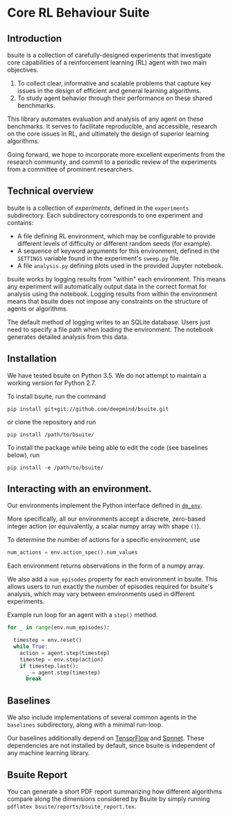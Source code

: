 # Core RL Behaviour Suite

## Introduction

bsuite is a collection of carefully-designed experiments that investigate core
capabilities of a reinforcement learning (RL) agent with two main objectives.

1. To collect clear, informative and scalable problems that capture key issues
   in the design of efficient and general learning algorithms.
2. To study agent behavior through their performance on these shared benchmarks.

This library automates evaluation and analysis of any agent on these benchmarks.
It serves to facilitate reproducible, and accessible, research on the core
issues in RL, and ultimately the design of superior learning algorithms.

Going forward, we hope to incorporate more excellent experiments from the
research community, and commit to a periodic review of the experiments from a
committee of prominent researchers.

## Technical overview

bsuite is a collection of _experiments_, defined in the `experiments`
subdirectory. Each subdirectory corresponds to one experiment and contains:

- A file defining RL environment, which may be configurable to provide different
  levels of difficulty or different random seeds (for example).
- A sequence of keyword arguments for this environment, defined in the
  `SETTINGS` variable found in the experiment's `sweep.py` file.
- A file `analysis.py` defining plots used in the provided Jupyter notebook.

bsuite works by logging results from "within" each environment. This means any
experiment will automatically output data in the correct format for analysis
using the notebook. Logging results from within the environment means that
bsuite does not impose any constraints on the structure of agents or algorithms.

The default method of logging writes to an SQLite database. Users just need to
specify a file path when loading the environment. The notebook generates
detailed analysis from this data.

## Installation

We have tested bsuite on Python 3.5. We do not attempt to maintain a working
version for Python 2.7.

To install bsuite, run the command

```
pip install git+git://github.com/deepmind/bsuite.git
```

or clone the repository and run

```
pip install /path/to/bsuite/
```

To install the package while being able to edit the code (see baselines below),
run

```
pip install -e /path/to/bsuite/
```

## Interacting with an environment.

Our environments implement the Python interface defined in [`dm_env`](https://github.com/deepmind/dm_env/blob/master/docs/index.md).

More specifically, all our environments accept a discrete, zero-based integer
action (or equivalently, a scalar numpy array with shape `()`).

To determine the number of actions for a specific environment, use

```python
num_actions = env.action_spec().num_values
```

Each environment returns observations in the form of a numpy array.

We also add a `num_episodes` property for each environment in bsuite. This
allows users to run exactly the number of episodes required for bsuite's
analysis, which may vary between environments used in different experiments.

Example run loop for an agent with a `step()` method.

```python
for _ in range(env.num_episodes):

  timestep = env.reset()
  while True:
    action = agent.step(timestep)
    timestep = env.step(action)
    if timestep.last():
      _ = agent.step(timestep)
      break
```

## Baselines

We also include implementations of several common agents in the `baselines`
subdirectory, along with a minimal run-loop.

Our baselines additionally depend on [TensorFlow](http://tensorflow.org) and
[Sonnet](https://github.com/deepmind/sonnet). These dependencies are not
installed by default, since bsuite is independent of any machine learning
library.

## Bsuite Report

You can generate a short PDF report summarizing how different algorithms compare
along the dimensions considered by Bsuite by simply running
`pdflatex bsuite/reports/bsuite_report.tex`.
